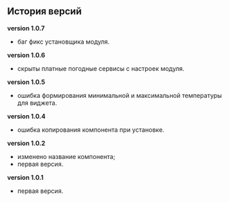<!-- cl-start -->
## История версий

**version 1.0.7**    
- баг фикс установщика модуля.    

**version 1.0.6**    
- скрыты платные погодные сервисы с настроек модуля.    

**version 1.0.5**    
- ошибка формирования минимальной и максимальной температуры для виджета.    

**version 1.0.4**    
- ошибка копирования компонента при установке.    

**version 1.0.2**    
- изменено название компонента;    
- первая версия.    

**version 1.0.1**    
- первая версия.    
<!-- cl-end -->
